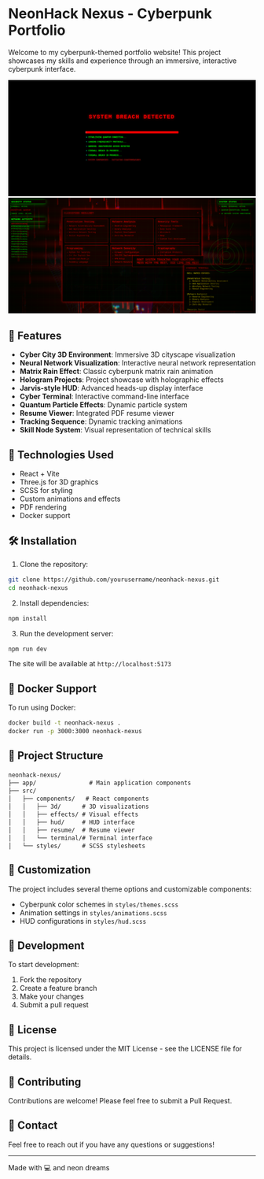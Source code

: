 # NeonHack Nexus - Cyberpunk Portfolio

Welcome to my cyberpunk-themed portfolio website! This project showcases my skills and experience through an immersive, interactive cyberpunk interface.

![Portfolio Preview](./app/welcome/1.png)
![Portfolio Preview](./app/welcome/2.png)

## 🌟 Features

- **Cyber City 3D Environment**: Immersive 3D cityscape visualization
- **Neural Network Visualization**: Interactive neural network representation
- **Matrix Rain Effect**: Classic cyberpunk matrix rain animation
- **Hologram Projects**: Project showcase with holographic effects
- **Jarvis-style HUD**: Advanced heads-up display interface
- **Cyber Terminal**: Interactive command-line interface
- **Quantum Particle Effects**: Dynamic particle system
- **Resume Viewer**: Integrated PDF resume viewer
- **Tracking Sequence**: Dynamic tracking animations
- **Skill Node System**: Visual representation of technical skills

## 🚀 Technologies Used

- React + Vite
- Three.js for 3D graphics
- SCSS for styling
- Custom animations and effects
- PDF rendering
- Docker support

## 🛠️ Installation

1. Clone the repository:
```bash
git clone https://github.com/yourusername/neonhack-nexus.git
cd neonhack-nexus
```

2. Install dependencies:
```bash
npm install
```

3. Run the development server:
```bash
npm run dev
```

The site will be available at `http://localhost:5173`

## 🐳 Docker Support

To run using Docker:

```bash
docker build -t neonhack-nexus .
docker run -p 3000:3000 neonhack-nexus
```

## 📁 Project Structure

```
neonhack-nexus/
├── app/               # Main application components
├── src/
│   ├── components/   # React components
│   │   ├── 3d/      # 3D visualizations
│   │   ├── effects/ # Visual effects
│   │   ├── hud/     # HUD interface
│   │   ├── resume/  # Resume viewer
│   │   └── terminal/# Terminal interface
│   └── styles/      # SCSS stylesheets
```

## 🎨 Customization

The project includes several theme options and customizable components:
- Cyberpunk color schemes in `styles/themes.scss`
- Animation settings in `styles/animations.scss`
- HUD configurations in `styles/hud.scss`

## 🔧 Development

To start development:

1. Fork the repository
2. Create a feature branch
3. Make your changes
4. Submit a pull request

## 📝 License

This project is licensed under the MIT License - see the LICENSE file for details.

## 🤝 Contributing

Contributions are welcome! Please feel free to submit a Pull Request.

## 📧 Contact

Feel free to reach out if you have any questions or suggestions!

---
Made with 💻 and neon dreams
